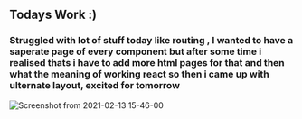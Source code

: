## Todays Work :)

### Struggled with lot of stuff today like routing , I wanted to have a saperate page of every component but after some time i realised thats i have to add more html pages for that and then what the meaning of working react so then i came up with ulternate layout, excited for tomorrow

![Screenshot from 2021-02-13 15-46-00](https://user-images.githubusercontent.com/28594629/107847561-a6b0bf80-6e12-11eb-984d-485f5f2e6330.png)
